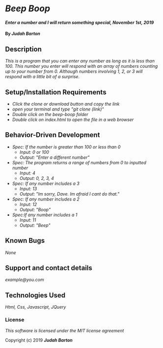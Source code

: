 # _Beep Boop_

#### _Enter a number and I will return something special, November 1st, 2019_

#### By _**Judah Barton**_

## Description

_This is a program that you can enter any number as long as it is less than 100. This number you enter will respond with an array of numbers counting up to your number from 0. Although numbers involving 1, 2, or 3 will respond with a little bit of a surprise._

## Setup/Installation Requirements

* _Click the clone or download button and copy the link_
* _open your terminal and type "git clone (link)"_
* _Double click on the beep-boop folder_
* _Double click on index.html to open the file in a web browser_

## Behavior-Driven Development
* _Spec: If the number is greater than 100 or less than 0_
  * _Input: 0 or 100_
  * _Output: "Enter a different number"_
* _Spec: The program returns a range of numbers from 0 to inputted number_
  * _Input: 4_
  * _Output: 0, 2, 3, 4_
* _Spec: If any number includes a 3_
  * _Input: 13_
  * _Output: "Im sorry, Dave. Im afraid I cant do that."_
* _Spec: If any number includes a 2_
  * _Input: 12_
  * _Output: "Boop"_
* _Spec:If any number includes a 1_
  * _Input: 11_
  * _Output: "Beep"_

  
## Known Bugs

_None_

## Support and contact details

_example@you.com_

## Technologies Used

_Html, Css, Javascript, JQuery_

### License

*This software is licensed under the MIT license agreement*

Copyright (c) 2019 **_Judah Barton_**
